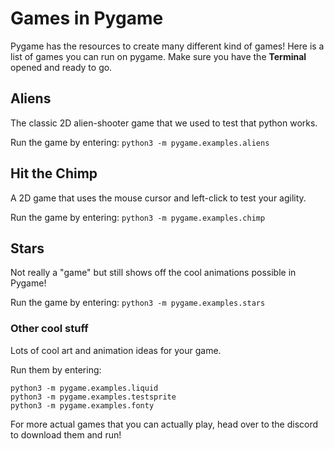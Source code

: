 # Games in Pygame

Pygame has the resources to create many different kind of games! Here is a list of games you can run on pygame. Make sure you have the **Terminal** opened and ready to go.


## Aliens
The classic 2D alien-shooter game that we used to test that python works. 

Run the game by entering: `python3 -m pygame.examples.aliens`

## Hit the Chimp
A 2D game that uses the mouse cursor and left-click to test your agility.

Run the game by entering: `python3 -m pygame.examples.chimp`

## Stars

Not  really a "game" but still shows off the cool animations possible in Pygame!

Run the game by entering: `python3 -m pygame.examples.stars`

### Other cool stuff

Lots of cool art and animation ideas for your game. 

Run them by entering:
```
python3 -m pygame.examples.liquid
python3 -m pygame.examples.testsprite
python3 -m pygame.examples.fonty
```


For more actual games that you can actually play, head over to the discord to download them and run!
